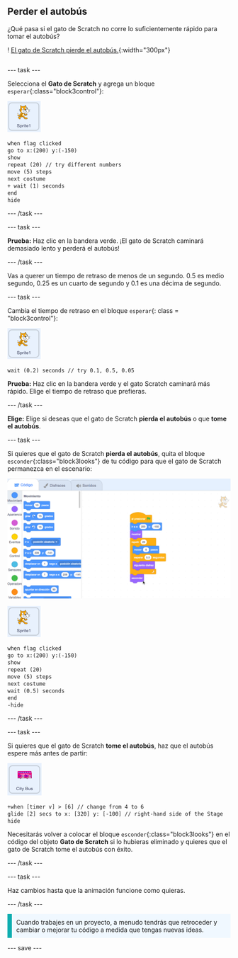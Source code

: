 ## Perder el autobús

<div style="display: flex; flex-wrap: wrap">
<div style="flex-basis: 200px; flex-grow: 1; margin-right: 15px;">
¿Qué pasa si el gato de Scratch no corre lo suficientemente rápido para tomar el autobús?
</div>
<div>

! [El gato de Scratch pierde el autobús.](Images/cat-misses-bus.png){:width="300px"}

</div>
</div>

--- task ---

Selecciona el **Gato de Scratch** y agrega un bloque `esperar`{:class="block3control"}:

![El objeto gato de Scratch.](images/scratch-cat-sprite.png)

```blocks3
when flag clicked
go to x:(200) y:(-150) 
show
repeat (20) // try different numbers
move (5) steps 
next costume 
+ wait (1) seconds
end
hide
```
--- /task ---

--- task ---

**Prueba:** Haz clic en la bandera verde. ¡El gato de Scratch caminará demasiado lento y perderá el autobús!

--- /task ---

Vas a querer un tiempo de retraso de menos de un segundo. 0.5 es medio segundo, 0.25 es un cuarto de segundo y 0.1 es una décima de segundo.

--- task ---

Cambia el tiempo de retraso en el bloque `esperar`{: class = "block3control"}:

![El objeto gato de Scratch.](images/scratch-cat-sprite.png)

```blocks3
wait (0.2) seconds // try 0.1, 0.5, 0.05
```

**Prueba:** Haz clic en la bandera verde y el gato Scratch caminará más rápido. Elige el tiempo de retraso que prefieras.

--- /task ---

**Elige:** Elige si deseas que el gato de Scratch **pierda el autobús** o que **tome el autobús**.

--- task ---

Si quieres que el gato de Scratch **pierda el autobús**, quita el bloque `esconder`{:class="block3looks"} de tu código para que el gato de Scratch permanezca en el escenario:

![Arrastra el bloque 'esconder' del script en el área de Código al menú de Bloques para eliminar el bloque del script.](images/removing-blocks-at-script-ends.gif)

![El objeto gato de Scratch.](images/scratch-cat-sprite.png)

```blocks3
when flag clicked
go to x:(200) y:(-150) 
show
repeat (20) 
move (5) steps 
next costume
wait (0.5) seconds 
end
-hide
```
--- /task ---

--- task ---

Si quieres que el gato de Scratch **tome el autobús**, haz que el autobús espere más antes de partir:

![El objeto Autobús.](images/bus-sprite.png)

```blocks3
+when [timer v] > [6] // change from 4 to 6
glide [2] secs to x: [320] y: [-100] // right-hand side of the Stage
hide
```

Necesitarás volver a colocar el bloque `esconder`{:class="block3looks"} en el código del objeto **Gato de Scratch** si lo hubieras eliminado y quieres que el gato de Scratch tome el autobús con éxito.

--- /task ---

--- task ---

Haz cambios hasta que la animación funcione como quieras.

--- /task ---

<p style="border-left: solid; border-width:10px; border-color: #0faeb0; background-color: aliceblue; padding: 10px;">
Cuando trabajes en un proyecto, a menudo tendrás que retroceder y cambiar o mejorar tu código a medida que tengas nuevas ideas. 
</p>

--- save ---


